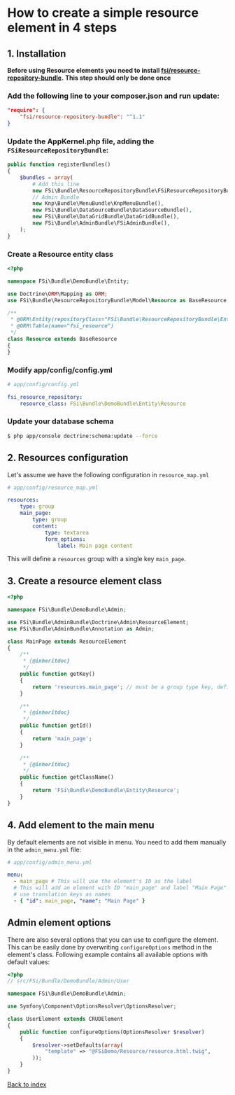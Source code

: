 # How to create a simple resource element in 4 steps

## 1. Installation

**Before using Resource elements you need to install [fsi/resource-repository-bundle](https://github.com/fsi-open/resource-repository-bundle).**
**This step should only be done once**

### Add the following line to your composer.json and run update:

```json
"require": {
    "fsi/resource-repository-bundle": "^1.1"
}
```

### Update the AppKernel.php file, adding the `FSiResourceRepositoryBundle`:

```php
public function registerBundles()
{
    $bundles = array(
        # Add this line
        new FSi\Bundle\ResourceRepositoryBundle\FSiResourceRepositoryBundle(),
        // Admin Bundle
        new Knp\Bundle\MenuBundle\KnpMenuBundle(),
        new FSi\Bundle\DataSourceBundle\DataSourceBundle(),
        new FSi\Bundle\DataGridBundle\DataGridBundle(),
        new FSi\Bundle\AdminBundle\FSiAdminBundle(),
    );
}
```

### Create a Resource entity class

```php
<?php

namespace FSi\Bundle\DemoBundle\Entity;

use Doctrine\ORM\Mapping as ORM;
use FSi\Bundle\ResourceRepositoryBundle\Model\Resource as BaseResource;

/**
 * @ORM\Entity(repositoryClass="FSi\Bundle\ResourceRepositoryBundle\Entity\ResourceRepository")
 * @ORM\Table(name="fsi_resource")
 */
class Resource extends BaseResource
{
}
```

### Modify app/config/config.yml

```yaml
# app/config/config.yml

fsi_resource_repository:
    resource_class: FSi\Bundle\DemoBundle\Entity\Resource
```

### Update your database schema

```sh
$ php app/console doctrine:schema:update --force
```

## 2. Resources configuration

Let's assume we have the following configuration in ``resource_map.yml``

```yml
# app/config/resource_map.yml

resources:
    type: group
    main_page:
        type: group
        content:
            type: textarea
            form_options:
                label: Main page content
```

This will define a `resources` group with a single key `main_page`.

## 3. Create a resource element class

```php
<?php

namespace FSi\Bundle\DemoBundle\Admin;

use FSi\Bundle\AdminBundle\Doctrine\Admin\ResourceElement;
use FSi\Bundle\AdminBundle\Annotation as Admin;

class MainPage extends ResourceElement
{
    /**
     * {@inheritdoc}
     */
    public function getKey()
    {
        return 'resources.main_page'; // must be a group type key, defined in the `resource_map.yml`
    }

    /**
     * {@inheritdoc}
     */
    public function getId()
    {
        return 'main_page';
    }

    /**
     * {@inheritdoc}
     */
    public function getClassName()
    {
        return 'FSi\Bundle\DemoBundle\Entity\Resource';
    }
}
```

## 4. Add element to the main menu

By default elements are not visible in menu. You need to add them manually in the `admin_menu.yml` file:

```yaml
# app/config/admin_menu.yml

menu:
  - main_page # This will use the element's ID as the label
  # This will add an element with ID "main_page" and label "Main Page" - you can also
  # use translation keys as names
  - { "id": main_page, "name": "Main Page" }

```

## Admin element options

There are also several options that you can use to configure the element.
This can be easily done by overwriting ``configureOptions`` method in the element's class.
Following example contains all available options with default values:

```php
<?php
// src/FSi/Bundle/DemoBundle/Admin/User

namespace FSi\Bundle\DemoBundle\Admin;

use Symfony\Component\OptionsResolver\OptionsResolver;

class UserElement extends CRUDElement
{
    public function configureOptions(OptionsResolver $resolver)
    {
        $resolver->setDefaults(array(
            "template" => "@FSiDemo/Resource/resource.html.twig",
        ));
    }
}
```

[Back to index](index.md)
